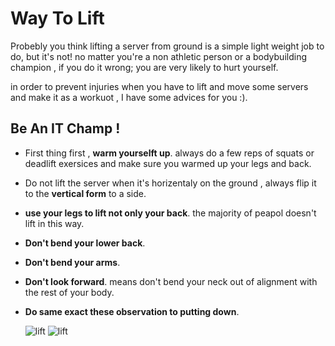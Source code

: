 # Way To Lift
Probebly you think lifting a server from ground is a simple light weight job to do, but it's not!
no matter you're a non athletic person or a bodybuilding champion , if you do it wrong; you are very likely to hurt yourself.

in order to prevent injuries when you have to lift and move some servers and make it as a workuot , I have some advices for you :).

## Be An IT Champ !
- First thing first , **warm yourselft up**. always do a few reps of squats or deadlift exersices and make sure you warmed up your legs and back.
- Do not lift the server when it's horizentaly on the ground , always flip it to the **vertical form** to a side.
- **use your legs to lift not only your back**. the majority of peapol doesn't lift in this way.
- **Don't bend your lower back**.
- **Don't bend your arms**.
- **Don't look forward**. means don't bend your neck out of alignment with the rest of your body.
- **Do same exact these observation to putting down**.


  ![lift](https://www.wikihow.com/images/thumb/9/90/Lift-a-Heavy-Object-Safely-Step-6-Version-2.jpg/v4-460px-Lift-a-Heavy-Object-Safely-Step-6-Version-2.jpg.webp)  ![lift](https://images.squarespace-cdn.com/content/v1/5b4516a9e2ccd1895ac39864/1533669351015-GPS4G0301GVBPIB7JBT0/ke17ZwdGBToddI8pDm48kBAZ73Tyw8yafwiwqInxvWJZw-zPPgdn4jUwVcJE1ZvWEtT5uBSRWt4vQZAgTJucoTqqXjS3CfNDSuuf31e0tVHNBBN5zAF68d1PxTDuqybGNJ0mFQ-r1HWZdAVyrsk0HD-3CTWZQ124CTRPXn-dnvM/lifting.gif)
